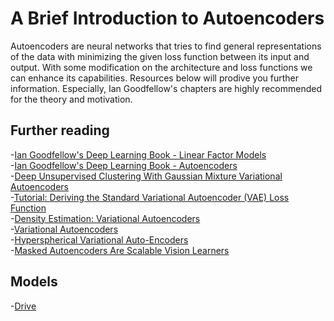 # A Brief Introduction to Autoencoders

Autoencoders are neural networks that tries to find general representations of the data with minimizing the given loss function between its input and output. With some modification on the architecture and loss functions we can enhance its capabilities. Resources below will prodive you further information. Especially, Ian Goodfellow's chapters are highly recommended for the theory and motivation.

## Further reading

-[Ian Goodfellow's Deep Learning Book - Linear Factor Models](https://www.deeplearningbook.org/contents/linear_factors.html)
<br>
-[Ian Goodfellow's Deep Learning Book - Autoencoders](https://www.deeplearningbook.org/contents/autoencoders.html)
<br>
-[Deep Unsupervised Clustering With Gaussian Mixture Variational Autoencoders](https://arxiv.org/pdf/1611.02648.pdf)
<br>
-[Tutorial: Deriving the Standard Variational Autoencoder (VAE) Loss Function](https://arxiv.org/abs/1907.08956)
<br>
-[Density Estimation: Variational Autoencoders](http://ruishu.io/2018/03/14/vae/)
<br>
-[Variational Autoencoders](https://arxiv.org/pdf/1312.6114.pdf)
<br>
-[Hyperspherical Variational Auto-Encoders](https://arxiv.org/abs/1804.00891)
<br>
-[Masked Autoencoders Are Scalable Vision Learners](https://arxiv.org/abs/2111.06377)
<br>

## Models
-[Drive](https://drive.google.com/drive/folders/1sSCKrsoJKGDL-D9WtfUKJAWiGeXqmf8n?usp=sharing)
